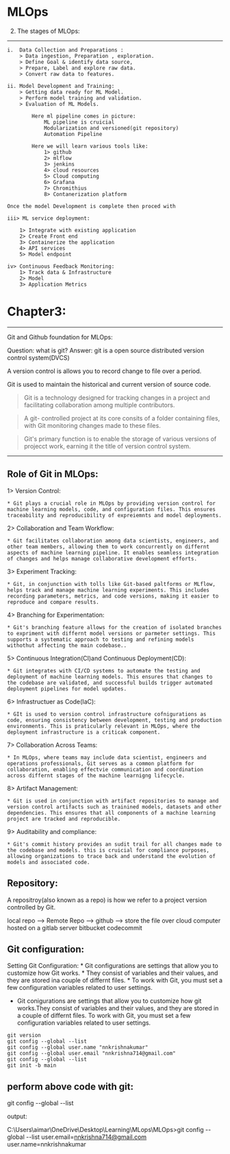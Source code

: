 # MLOps

2. The stages of MLOps:
-----------------------
    i.  Data Collection and Preparations : 
        > Data ingestion, Preparation , exploration.
        > Define Goal & identify data source,
        > Prepare, Label and explore raw data.
        > Convert raw data to features.

    ii. Model Development and Training:
        > Getting data ready for ML Model.
        > Perform model training and validation.
        > Evaluation of ML Models.

            Here ml pipeline comes in picture:
                ML pipeline is cruicial
                Modularization and versioned(git repository)
                Automation Pipeline

            Here we will learn various tools like:
                1> github
                2> mlflow
                3> jenkins
                4> cloud resources
                5> Cloud computing
                6> Grafana
                7> Chromithius
                8> Contanerization platform

    Once the model Development is complete then proced with 

    iii> ML service deployment:

        1> Integrate with existing application
        2> Create Front end
        3> Containerize the application
        4> API services
        5> Model endpoint

    iv> Continuous Feedback Monitoring:
        1> Track data & Infrastructure
        2> Model
        3> Application Metrics

# Chapter3:
-----------
Git and Github foundation for MLOps:

Question: what is git?
Answer: git is a open source distributed version control system(DVCS)

A version control is allows you to record change to file over a period.

Git is used to maintain the historical and current version of source code.


> Git is a technology designed for tracking changes in a project and facilitating collaboration among multiple contributors.

> A git- controlled project at its core consits of a folder containing files, with Git monitoring changes made to these files.

> Git's primary function is to enable the storage of various versions of projecct work, earning it the title of version control system.

------------------------------------------------------------------------------
Role of Git in MLOps:
---------------------

1> Version Control:

    * Git plays a crucial role in MLOps by providing version control for machine learning models, code, and configuration files. This ensures traceability and reproducibility of expreiemnts and model deployments.

2> Collaboration and Team Workflow:

    * Git facilitates collaboration among data scientists, engineers, and other team members, allowing them to work concurrently on differnt aspects of machine learning pipeline. It enables seamless integration of changes and helps manage collaborative development efforts.

3> Experiment Tracking:

    * Git, in conjunction with tolls like Git-based paltforms or MLflow, helps track and manage machine learning experiments. This includes recording parameters, metrics, and code versions, making it easier to reproduce and compare results.

4> Branching for Experimentation:

    * Git's branching feature allows for the creation of isolated branches to expriment with differnt model versions or parmeter settings. This supports a systematic approach to testing and refining models withothut affecting the main codebase..

5> Continuous Integration(CI)and Continuous Deployment(CD):

    * Git integrates with CI/CD systems to automate the testing and deployment of machine learning models. This ensures that changes to the codebase are validated, and successful builds trigger automated deployment pipelines for model updates.

6> Infrastructuer as Code(IaC):

    * GIt is used to version control infrastructure cofnigurations as code, ensuring consistency between development, testing and production environments. This is praticularly relevant in MLOps, where the deployment infrastructure is a criticak component.

7> Collaboration Across Teams:

    * In MLOps, where teams may include data scientist, engineers and operations professionals, Git serves as a common platform for collaboration, enabling effectvie communication and coordination across differnt stages of the machine learnigng lifecycle.

8> Artifact Management:

    * Git is used in conjunction with artifact repositories to manage and version control artifacts such as trainined models, datasets and other dependencies. This ensures that all components of a machine learning project are tracked and reproducible.

9> Auditability and compliance:

    * Git's commit history provides an sudit trail for all changes made to the codebase and models. this is cruicial for compliance purposes, allowing organizations to trace back and understand the evolution of models and associated code.

Repository:
-----------

A repositroy(also known as a repo) is how we refer to a project version controlled by Git.

local repo  --> Remote Repo      --> github         --> store the file over cloud
computer        hosted on a          gitlab
                server               bitbucket
                                     codecommit

Git configuration:
------------------
Setting Git Configuration:
    * Git configurations are settings that allow you to customize how Git works.
    * They consist of variables and their values, and they are stored ina couple of differnt files.
    * To work with Git, you must set a few configuration variables related to user settings.

* Git conigurations are settings that allow you to customize how git works.They consist of variables and their values, and they are stored in a couple of differnt files. To work with Git, you must set a few configuration variables related to user settings.

```
git version
git config --global --list
git config --global user.name "nnkrishnakumar"
git config --global user.email "nnkrishna714@gmail.com"
git config --global --list
git init -b main

```
perform above code with git:
--------------------------

git config --global --list

output:

C:\Users\aimar\OneDrive\Desktop\Learning\MLops\MLOps>git config --global --list
user.email=nnkrishna714@gmail.com
user.name=nnkrishnakumar

